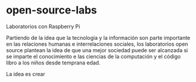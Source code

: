 # open-source-labs
Laboratorios con Raspberry Pi

Partiendo de la idea que la tecnología y la información son parte importante en las relaciones humanas e interrelaciones sociales, los laboratorios open source plantean la idea de que una mejor sociedad puede ser alcanzada si se imparte el conocimiento e las ciencias de la computación y el código libro a los niños desde temprana edad. 

La idea es crear 
